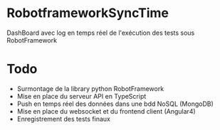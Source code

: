 # RobotframeworkSyncTime
DashBoard avec log en temps réel de l'exécution des tests sous RobotFramework

# Todo
- Surmontage de la library python RobotFramework
- Mise en place du serveur API en TypeScript
- Push en temps réel des données dans une bdd NoSQL (MongoDB)
- Mise en place du websocket et du frontend client (Angular4)
- Enregistrement des tests finaux
